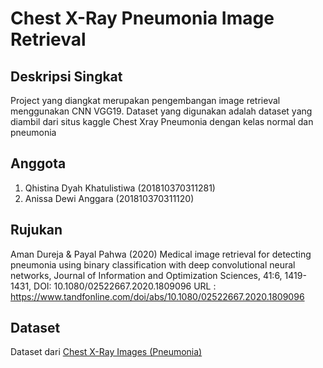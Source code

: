 # Chest X-Ray Pneumonia Image Retrieval

## Deskripsi Singkat
Project yang diangkat merupakan pengembangan image retrieval menggunakan CNN VGG19. Dataset yang digunakan adalah dataset yang diambil dari situs kaggle Chest Xray Pneumonia dengan kelas normal dan pneumonia

## Anggota
1. Qhistina Dyah Khatulistiwa (201810370311281)
2. Anissa Dewi Anggara (201810370311120)

## Rujukan 
Aman Dureja & Payal Pahwa (2020) Medical image retrieval for detecting pneumonia using binary classification with deep convolutional neural networks, Journal of Information and Optimization Sciences, 41:6, 1419-1431, DOI: 10.1080/02522667.2020.1809096
URL : https://www.tandfonline.com/doi/abs/10.1080/02522667.2020.1809096

## Dataset 
Dataset dari [Chest X-Ray Images (Pneumonia)](https://www.kaggle.com/paultimothymooney/chest-xray-pneumonia)
